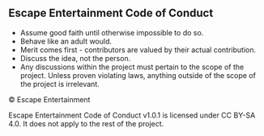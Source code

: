 Escape Entertainment Code of Conduct
---

- Assume good faith until otherwise impossible to do so.
- Behave like an adult would.
- Merit comes first - contributors are valued by their actual contribution.
- Discuss the idea, not the person.
- Any discussions within the project must pertain to the scope of the project. Unless proven violating laws, anything outside of the scope of the project is irrelevant.

© Escape Entertainment

Escape Entertainment Code of Conduct v1.0.1 is licensed under CC BY-SA 4.0. It does not apply to the rest of the project.
